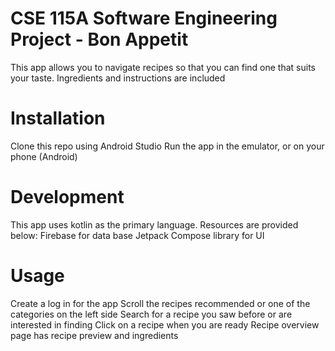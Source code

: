 # CSE 115A Software Engineering Project - Bon Appetit
This app allows you to navigate recipes so that you can find one that suits your taste. Ingredients and instructions are included

# Installation
Clone this repo using Android Studio
Run the app in the emulator, or on your phone (Android)

# Development
This app uses kotlin as the primary language.
Resources are provided below:
Firebase for data base
Jetpack Compose library for UI

# Usage
Create a log in for the app
Scroll the recipes recommended or one of the categories on the left side
Search for a recipe you saw before or are interested in finding
Click on a recipe when you are ready
Recipe overview page has recipe preview and ingredients